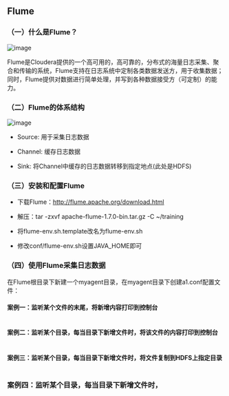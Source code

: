 ## Flume

### （一）什么是Flume？

![image](https://github.com/MrQuJL/hadoop-guide/blob/master/16-Flume/imgs/flume-logo.png)

Flume是Cloudera提供的一个高可用的，高可靠的，分布式的海量日志采集、聚合和传输的系统，Flume支持在日志系统中定制各类数据发送方，用于收集数据；同时，Flume提供对数据进行简单处理，并写到各种数据接受方（可定制）的能力。


### （二）Flume的体系结构

![image](https://github.com/MrQuJL/hadoop-guide/blob/master/16-Flume/imgs/flume-arc.png)

* Source: 用于采集日志数据

* Channel: 缓存日志数据

* Sink: 将Channel中缓存的日志数据转移到指定地点(此处是HDFS)

### （三）安装和配置Flume

* 下载Flume：http://flume.apache.org/download.html

* 解压：tar -zxvf apache-flume-1.7.0-bin.tar.gz -C ~/training

* 将flume-env.sh.template改名为flume-env.sh

* 修改conf/flume-env.sh设置JAVA_HOME即可

### （四）使用Flume采集日志数据

在Flume根目录下新建一个myagent目录，在myagent目录下创建a1.conf配置文件：

#### 案例一：监听某个文件的末尾，将新增内容打印到控制台

```shell

```

#### 案例二：监听某个目录，每当目录下新增文件时，将该文件的内容打印到控制台

```shell

```

#### 案例三：监听某个目录，每当目录下新增文件时，将文件复制到HDFS上指定目录


```shell

```

### 案例四：监听某个目录，每当目录下新增文件时，






